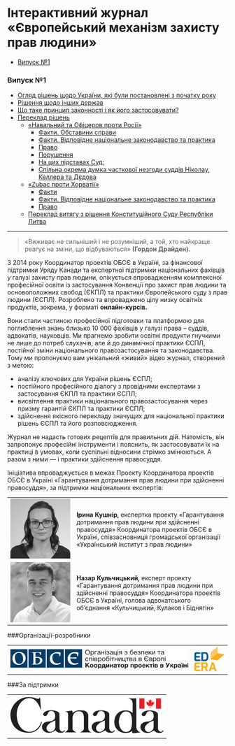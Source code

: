 # Інтерактивний журнал «Європейський механізм захисту прав людини»

<div>
  <!-- Nav tabs -->
  <ul class="nav nav-tabs" role="tablist">
    <li role="presentation" class="active"><a href="#home" aria-controls="home" role="tab" data-toggle="tab">Випуск №1</a></li>
  </ul>
  <!-- Tab panes -->
  <div class="tab-content">
    <div role="tabpanel" class="tab-pane active" id="home"><h3>Випуск №1</h3>
		<ul type="disc">
				<li><a href="./1/main-review.html">Огляд рішень щодо України, які були постановлені з початку року</a></li>
				<li><a href="./1/others-counties.html">Рішення щодо інших держав</a></li>
				<li><a href="./1/zakonnist.html">Що таке принцип законності і як його застосовувати?</a></li>
				<li><a href="./1/pereklady.html">Переклад рішень</a>
					<ul>
						<li><a href="./1/navalnyi.html">«Навальний та Офіцеров проти Росії»</a>
							<ul>
								<li><a href="./1/navalnyi-fakty.html">Факти. Обставини справи</a></li>
								<li><a href="./1/navalnyi-vidpovidne-zakonodavstvo.html">Факти. Відповідне національне законодавство та практика</a></li>
								<li><a href="./1/navalnyi-pravo.html">Право</a></li>
								<li><a href="./1/navalnyi-porushennya.html">Порушення</a></li>
								<li><a href="./1/navalnyi-na-cyh-pidstavah.html">На цих підставах Суд:</a></li>
								<li><a href="./1/navalnyi-okrema-dumka.html">Спільна окрема думка часткової незгоди суддів Ніколау, Келлера та Дєдова</a></li>
							</ul>
						</li>
						<li><a href="./1/zubac.html">«Zubac проти Хорватії»</a>
							<ul>
								<li><a href="./1/zubac-fakty.html">Факти</a></li>
								<li><a href="./1/zubac-vidpovidne-zakonodavstvo.html">Факти. Відповідне національне законодавство та практика</a></li>
								<li><a href="./1/zubac-pravo.html">Право</a></li>
							</ul>
						</li>
						<li><a href="./1/vytyag.html">Переклад витягу з рішення Конституційного Суду Республіки Литва</a></li>
					</ul>
				</li>
		</ul>
	</div>
  </div>
</div>

---

> «Виживає не сильніший і не розумніший, а той, хто найкраще реагує на зміни, що відбуваються» **(Гордон Драйден).**
 
З 2014 року Координатор проектів ОБСЄ в Україні, за фінансової підтримки Уряду Канади та експертної підтримки національних фахівців у галузі захисту прав людини, опікується впровадженням комплексної професійної освіти із застосування Конвенції про захист прав людини та основоположних свобод (ЄКПЛ) та практики Європейського суду з прав людини (ЄСПЛ). Розроблено та впроваджено цілу низку освітніх продуктів, зокрема, у форматі **онлайн-курсів.** 

Вони стали частиною професійної підготовки та платформою для поглиблення знань близько 10 000 фахівців у галузі права – суддів, адвокатів, науковців. Ми прагнемо зробити освітні продукти гнучкими не лише до потреб слухачів, але й до динамічної практики ЄСПЛ, постійної зміни національного правозастосування та законодавства. Тому ми пропонуємо вам унікальний «живий» відео журнал, створений з метою:
* аналізу ключових для України рішень ЄСПЛ;
* постійного професійного діалогу з провідними експертами з застосування ЄКПЛ та практики ЄСПЛ; 
* висвітлення практики національного правозастосування через призму гарантій ЄКПЛ та практики ЄСПЛ;
* здійснення якісного перекладу значущих для національної практики рішень ЄСПЛ та його розповсюдження.

Журнал не надасть готових рецептів для правильних дій. Натомість, він запропонує професійні інструменти і пояснить, як застосовувати їх на практиці в умовах, коли суспільні відносини стрімко змінюються. А разом з ними — і практики здійснення правосуддя.  

Ініціатива впроваджується в межах Проекту Координатора проектів ОБСЄ в Україні «Гарантування дотримання прав людини при здійсненні правосуддя», за підтримки національних експертів:

<table>
	<tr style="border: 0px;">
		<td style="width:30%; border: 0px;">
			<img src="./img/Kushnir.jpg" alt="Ірина Кушнір" />
		</td>
		<td style="border: 0px;">
			<p><b>Ірина Кушнір,</b> експертка проекту «Гарантування дотримання прав людини при здійсненні правосуддя» Координатора проектів ОБСЄ в Україні, співзасновниця громадської організації «Український інститут з прав людини»</p>
	</tr>
	<tr style="border: 0px;">
		<td style="border: 0px;">
			<img src="./img/Nazar.jpg" alt="Назар Кульчицький" />
		</td>
		<td style="border: 0px;">
			<p><b>Назар Кульчицький,</b> експерт проекту «Гарантування дотримання прав людини при здійсненні правосуддя» Координатора проектів ОБСЄ в Україні, голова адвокатського об’єднання «Кульчицький, Кулаков і Біднягін»</p>
	</tr>
</table>

###Організації-розробники

<div class="col-sm-auto">
	<table>
	    <tr style="border: 0px">
	      <td class="align-middle" style="border: 0px"><a href="https://www.osce.org/uk/project-coordinator-in-ukraine/" target="_blank"><img src="./img/OSCE_Ukraine_Logo.png" alt="Logo OSCE_Ukraine" /></a></td>
	      <td class="align-middle" style="border: 0px"><a href="https://www.ed-era.com/" target="_blank"><img src="./img/edera_logo.png" alt="Logo EdEra" /></a></td>
	    </tr>
	</table>    		
	</div>
</div>

###За підтримки
<div class="col-sm-auto">
	<table>
	    <tr style="border: 0px">
	      <td class="align-middle" style="border: 0px"><img src="./img/Canada.png" alt="Canada" /></td>
	    </tr>
	</table>    		
</div>
